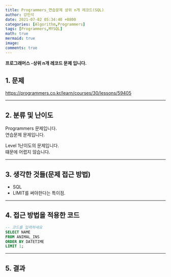 ```yaml
---
title: Programmers_연습문제 상위 n개 레코드(SQL)
author: 강민석
date: 2021-07-02 05:34:40 +0800
categories: [Algorithm,Programmers]
tags: [Programmers,MYSQL]
math: true
mermaid: true
image: 
comments: true
---
```


**프로그래머스 -상위 n개 레코드 문제 입니다.**

## 1. 문제
<https://programmers.co.kr/learn/courses/30/lessons/59405>






-----  

## 2. 분류 및 난이도

Programmers 문제입니다.  
연습문제 문제입니다.

Level 1난이도의 문제입니다.   
떄문에 어렵지 않습니다.


-----  

## 3. 생각한 것들(문제 접근 방법)

- SQL
- LIMIT를 써야한다는 특이점.

-----  

## 4. 접근 방법을 적용한 코드

```sql
-- 코드를 입력하세요
SELECT NAME
FROM ANIMAL_INS
ORDER BY DATETIME
LIMIT 1;
```


-----



## 5. 결과

















 
